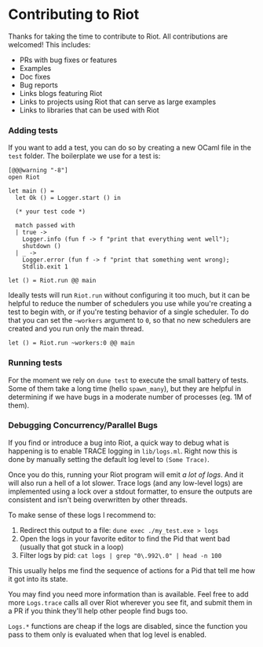 # Contributing to Riot

Thanks for taking the time to contribute to Riot. All contributions are welcomed! This includes:

* PRs with bug fixes or features
* Examples
* Doc fixes
* Bug reports
* Links blogs featuring Riot
* Links to projects using Riot that can serve as large examples
* Links to libraries that can be used with Riot

### Adding tests

If you want to add a test, you can do so by creating a new OCaml file in the `test` folder. The boilerplate we use for a test is:

```
[@@@warning "-8"]
open Riot

let main () =
  let Ok () = Logger.start () in

  (* your test code *)

  match passed with
  | true ->
    Logger.info (fun f -> f "print that everything went well");
    shutdown ()
  | _ ->
    Logger.error (fun f -> f "print that something went wrong);
    Stdlib.exit 1

let () = Riot.run @@ main
```

Ideally tests will run `Riot.run` without configuring it too much, but it can
be helpful to reduce the number of schedulers you use while you're creating a
test to begin with, or if you're testing behavior of a single scheduler. To do
that you can set the `~workers` argument to `0`, so that no new schedulers are
created and you run only the main thread.

```
let () = Riot.run ~workers:0 @@ main
```

### Running tests

For the moment we rely on `dune test` to execute the small battery of tests.
Some of them take a long time (hello `spawn_many`), but they are helpful in
determining if we have bugs in a moderate number of processes (eg. 1M of them).

### Debugging Concurrency/Parallel Bugs

If you find or introduce a bug into Riot, a quick way to debug what is
happening is to enable TRACE logging in `lib/logs.ml`. Right now this is done
by manually setting the default log level to `(Some Trace)`.

Once you do this, running your Riot program will emit _a lot of logs_. And it
will also run a hell of a lot slower. Trace logs (and any low-level logs) are
implemented using a lock over a stdout formatter, to ensure the outputs are
consistent and isn't being overwritten by other threads.

To make sense of these logs I recommend to:

1. Redirect this output to a file: `dune exec ./my_test.exe > logs`
2. Open the logs in your favorite editor to find the Pid that went bad (usually
   that got stuck in a loop)
3. Filter logs by pid: `cat logs | grep "0\.992\.0" | head -n 100`

This usually helps me find the sequence of actions for a Pid that tell me how
it got into its state.

You may find you need more information than is available. Feel free to add more
`Logs.trace` calls all over Riot wherever you see fit, and submit them in a PR
if you think they'll help other people find bugs too.

`Logs.*` functions are cheap if the logs are disabled, since the function you
pass to them only is evaluated when that log level is enabled.
